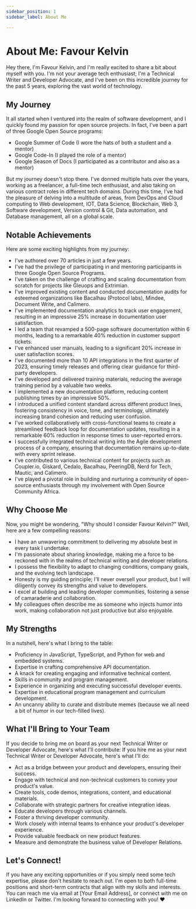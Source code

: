 ```yaml
---
sidebar_position: 1
sidebar_label: About Me

---
```



# About Me: Favour Kelvin

Hey there, I'm Favour Kelvin, and I'm really excited to share a bit about myself with you. I'm not your average tech enthusiast; I'm a Technical Writer and Developer Advocate, and I've been on this incredible journey for the past 5 years, exploring the vast world of technology. 

## My Journey

It all started when I ventured into the realm of software development, and I quickly found my passion for open source projects. In fact, I've been a part of three Google Open Source programs:

- Google Summer of Code (I wore the hats of both a student and a mentor)
- Google Code-In (I played the role of a mentor)
- Google Season of Docs (I participated as a contributor and also as a mentor)

But my journey doesn't stop there. I've donned multiple hats over the years, working as a freelancer, a full-time tech enthusiast, and also taking on various contract roles in different tech domains. During this time, I've had the pleasure of delving into a multitude of areas, from DevOps and Cloud computing to Web development, IOT, Data Science, Blockchain, Web 3, Software development, Version control & Git, Data automation, and Database management, all on a global scale.

## Notable Achievements

Here are some exciting highlights from my journey:

- I've authored over 70 articles in just a few years.
- I've had the privilege of participating in and mentoring participants in three Google Open Source Programs.
- I've taken on the challenge of crafting and scaling documentation from scratch for projects like Gleuops and Extrimian.
- I've improved existing content and conducted documentation audits for esteemed organizations like Bacalhau (Protocol labs), Mindee, Document Write, and Calimero.
- I've implemented documentation analytics to track user engagement, resulting in an impressive 25% increase in documentation user satisfaction.
- I led a team that revamped a 500-page software documentation within 6 months, leading to a remarkable 40% reduction in customer support tickets.
- I've enhanced user manuals, leading to a significant 20% increase in user satisfaction scores.
- I've documented more than 10 API integrations in the first quarter of 2023, ensuring timely releases and offering clear guidance for third-party developers.
- I've developed and delivered training materials, reducing the average training period by a valuable two weeks.
- I implemented a new documentation platform, reducing content publishing times by an impressive 50%.
- I introduced a unified content standard across different product lines, fostering consistency in voice, tone, and terminology, ultimately increasing brand cohesion and reducing user confusion.
- I've worked collaboratively with cross-functional teams to create a streamlined feedback loop for documentation updates, resulting in a remarkable 60% reduction in response times to user-reported errors.
- I successfully integrated technical writing into the Agile development process of a company, ensuring that documentation remains up-to-date with every sprint release.
- I've contributed to various technical content for projects such as Coupler.io, Giskard, Cedalo, Bacalhau, PeeringDB, Nerd for Tech, Mautic, and Calimero.
- I've played a pivotal role in building and nurturing a community of open-source enthusiasts through my involvement with Open Source Community Africa.

## Why Choose Me

Now, you might be wondering, "Why should I consider Favour Kelvin?" Well, here are a few compelling reasons:

- I have an unwavering commitment to delivering my absolute best in every task I undertake.
- I'm passionate about sharing knowledge, making me a force to be reckoned with in the realms of technical writing and developer relations.
- I possess the flexibility to adapt to changing conditions, company goals, and the evolving tech landscape.
- Honesty is my guiding principle; I'll never oversell your product, but I will diligently convey its strengths and value to developers.
- I excel at building and leading developer communities, fostering a sense of camaraderie and collaboration.
- My colleagues often describe me as someone who injects humor into work, making collaboration not just productive but also enjoyable.

## My Strengths

In a nutshell, here's what I bring to the table:

- Proficiency in JavaScript, TypeScript, and Python for web and embedded systems.
- Expertise in crafting comprehensive API documentation.
- A knack for creating engaging and informative technical content.
- Skills in community and program management.
- Experience in organizing and executing successful developer events.
- Expertise in educational program management and curriculum development.
- An uncanny ability to curate and distribute memes (because we all need a bit of humor in our tech-filled lives).

## What I'll Bring to Your Team

If you decide to bring me on board as your next Technical Writer or Developer Advocate, here's what I'll contribute:
If you hire me as your next Technical Writer or Developer Advocate, here's what I'll do:

- Act as a bridge between your product and developers, ensuring their success.
- Engage with technical and non-technical customers to convey your product's value.
- Create tools, code demos, integrations, content, and educational materials.
- Collaborate with strategic partners for creative integration ideas.
- Educate developers through various channels.
- Foster a thriving developer community.
- Work closely with internal teams to enhance your product's developer experience.
- Provide valuable feedback on new product features.
- Measure and demonstrate the business value of Developer Relations.


## Let's Connect!

If you have any exciting opportunities or if you simply need some tech expertise, please don't hesitate to reach out. I'm open to both full-time positions and short-term contracts that align with my skills and interests. You can reach me via email at [Your Email Address], or connect with me on LinkedIn or Twitter. I'm looking forward to connecting with you! ❤️